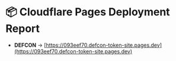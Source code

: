 # 📦 Cloudflare Pages Deployment Report

- **DEFCON** → [https://093eef70.defcon-token-site.pages.dev](https://093eef70.defcon-token-site.pages.dev)
